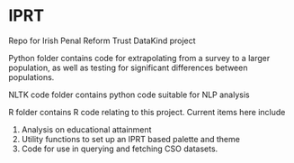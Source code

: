 # IPRT
Repo for Irish Penal Reform Trust DataKind project

Python folder contains code for extrapolating from a survey to a larger population, as well as testing for significant differences between populations.

NLTK code folder contains python code suitable for NLP analysis

R folder contains R code relating to this project. Current items here include 
1. Analysis on educational attainment
2. Utility functions to set up an IPRT based palette and theme
3. Code for use in querying and fetching CSO datasets.
